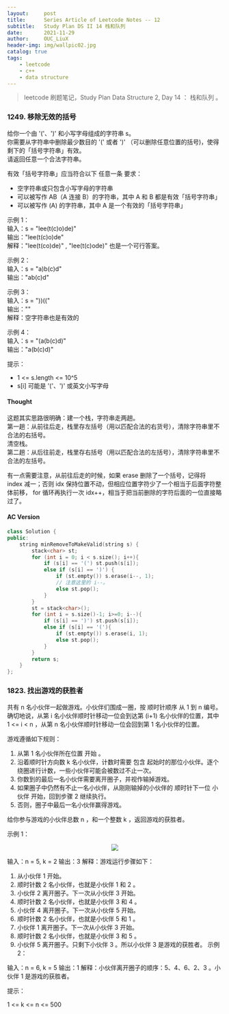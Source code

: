 ```yaml
---
layout:     post
title:      Series Article of Leetcode Notes -- 12
subtitle:   Study Plan DS II 14 栈和队列      
date:       2021-11-29
author:     OUC_LiuX
header-img: img/wallpic02.jpg
catalog: true
tags:
    - leetcode      
    - c++      
    - data structure      
---     
```


> leetcode 刷题笔记，Study Plan Data Structure 2, Day 14 ： 栈和队列 。         

### 1249. 移除无效的括号            
给你一个由 '('、')' 和小写字母组成的字符串 s。          
你需要从字符串中删除最少数目的 '(' 或者 ')' （可以删除任意位置的括号)，使得剩下的「括号字符串」有效。          
请返回任意一个合法字符串。        

有效「括号字符串」应当符合以下 任意一条 要求：          
* 空字符串或只包含小写字母的字符串          
* 可以被写作 AB（A 连接 B）的字符串，其中 A 和 B 都是有效「括号字符串」           
* 可以被写作 (A) 的字符串，其中 A 是一个有效的「括号字符串」            
  

示例 1：        
输入：s = "lee(t(c)o)de)"        
输出："lee(t(c)o)de"       
解释："lee(t(co)de)" , "lee(t(c)ode)" 也是一个可行答案。           

示例 2：        
输入：s = "a)b(c)d"        
输出："ab(c)d"        

示例 3：       
输入：s = "))(("       
输出：""        
解释：空字符串也是有效的          

示例 4：        
输入：s = "(a(b(c)d)"           
输出："a(b(c)d)"         
 

提示：       
* 1 <= s.length <= 10^5          
* s[i] 可能是 '('、')' 或英文小写字母        

#### Thought         
这题其实思路很明确：建一个栈，字符串走两趟。          
第一趟：从前往后走，栈里存左括号（用以匹配合法的右货号），清除字符串里不合法的右括号。      
清空栈。         
第二趟：从后往前走，栈里存右括号（用以匹配合法的左括号），清除字符串里不合法的左括号。       

有一点需要注意，从前往后走的时候，如果 erase 删除了一个括号，记得将 index 减一；否则 idx 保持位置不动，但相应位置字符少了一个相当于后面字符整体前移， for 循环再执行一次 idx++，相当于把当前删除的字符后面的一位直接略过了。          

#### AC Version          
```c++         
class Solution {
public:
    string minRemoveToMakeValid(string s) {
        stack<char> st;
        for (int i = 0; i < s.size(); i++){
            if (s[i] == '(') st.push(s[i]);
            else if (s[i] == ')') {
                if (st.empty()) s.erase(i--, 1);
                // 注意这里的 i--。      
                else st.pop();
            }
        }
        st = stack<char>();
        for (int i = s.size()-1; i>=0; i--){
            if (s[i] == ')') st.push(s[i]);
            else if (s[i] == '('){
                if (st.empty()) s.erase(i, 1);
                else st.pop();
            }
        }
        return s;
    }
};
```            

### 1823. 找出游戏的获胜者
共有 n 名小伙伴一起做游戏。小伙伴们围成一圈，按 顺时针顺序 从 1 到 n 编号。确切地说，从第 i 名小伙伴顺时针移动一位会到达第 (i+1) 名小伙伴的位置，其中 1 <= i < n ，从第 n 名小伙伴顺时针移动一位会回到第 1 名小伙伴的位置。            

游戏遵循如下规则：          
1. 从第 1 名小伙伴所在位置 开始 。           
2. 沿着顺时针方向数 k 名小伙伴，计数时需要 包含 起始时的那位小伙伴。逐个绕圈进行计数，一些小伙伴可能会被数过不止一次。           
3. 你数到的最后一名小伙伴需要离开圈子，并视作输掉游戏。         
4. 如果圈子中仍然有不止一名小伙伴，从刚刚输掉的小伙伴的 顺时针下一位 小伙伴 开始，回到步骤 2 继续执行。           
5. 否则，圈子中最后一名小伙伴赢得游戏。          

给你参与游戏的小伙伴总数 n ，和一个整数 k ，返回游戏的获胜者。          

示例 1：
<div align=center><img src="https://raw.githubusercontent.com/OUCliuxiang/OUCliuxiang.github.io/master/img/leetcode/leetcode1823.png"></div>       

输入：n = 5, k = 2
输出：3
解释：游戏运行步骤如下：
1) 从小伙伴 1 开始。
2) 顺时针数 2 名小伙伴，也就是小伙伴 1 和 2 。
3) 小伙伴 2 离开圈子。下一次从小伙伴 3 开始。
4) 顺时针数 2 名小伙伴，也就是小伙伴 3 和 4 。
5) 小伙伴 4 离开圈子。下一次从小伙伴 5 开始。
6) 顺时针数 2 名小伙伴，也就是小伙伴 5 和 1 。
7) 小伙伴 1 离开圈子。下一次从小伙伴 3 开始。
8) 顺时针数 2 名小伙伴，也就是小伙伴 3 和 5 。
9) 小伙伴 5 离开圈子。只剩下小伙伴 3 。所以小伙伴 3 是游戏的获胜者。
示例 2：

输入：n = 6, k = 5
输出：1
解释：小伙伴离开圈子的顺序：5、4、6、2、3 。小伙伴 1 是游戏的获胜者。
 

提示：

1 <= k <= n <= 500